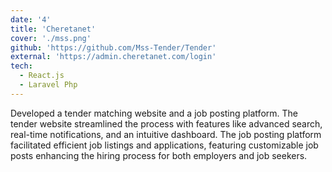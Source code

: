```yaml
---
date: '4'
title: 'Cheretanet'
cover: './mss.png'
github: 'https://github.com/Mss-Tender/Tender'
external: 'https://admin.cheretanet.com/login'
tech:
  - React.js
  - Laravel Php
---
```


Developed a tender matching website and a job posting platform. The tender website streamlined the process with features like advanced search, real-time notifications, and an intuitive dashboard. The job posting platform facilitated efficient job listings and applications, featuring customizable job posts enhancing the hiring process for both employers and job seekers.



